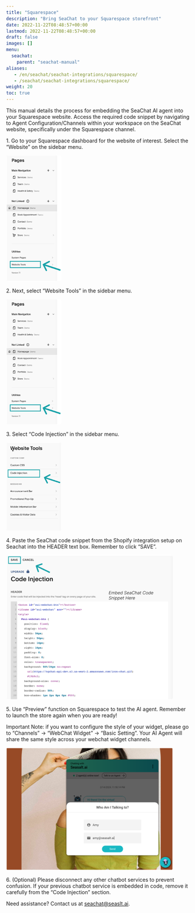 ```yaml
---
title: "Squarespace"
description: "Bring SeaChat to your Squarespace storefront"
date: 2022-11-22T08:48:57+00:00
lastmod: 2022-11-22T08:48:57+00:00
draft: false
images: []
menu:
  seachat:
    parent: "seachat-manual"
aliases:
   - /en/seachat/seachat-integrations/squarespace/
   - /seachat/seachat-integrations/squarespace/
weight: 20
toc: true
---
```


<p>
This manual details the process for embedding the SeaChat AI agent into your Squarespace website. Access the required code snippet by navigating to Agent Configuration/Channels within your workspace on the SeaChat website, specifically under the Squarespace channel.
</p>


<p> 
1. Go to your Squarespace dashboard for the website of interest. Select the “Website” on the sidebar menu. 
</p>

<img width="30%" style="border-radius: 0.4rem" src="/images/seachat-integrations/squarespace/20240228-squarespace_integration_step2.png" alt="Go to your Shopify dashboard and click on Online Store from the menu.">


<p>
2. Next, select “Website Tools” in the sidebar menu.
</p>

<img width="30%" style="border-radius: 0.4rem" src="/images/seachat-integrations/squarespace/20240228-squarespace_integration_step2.png" alt="Start editing by clicking the ellipsis icon next to your current theme and choosing Edit code.">


<p>
3. Select “Code Injection” in the sidebar menu.
</p>

<img width="30%" style="border-radius: 0.4rem" src="/images/seachat-integrations/squarespace/20240228-squarespace-integration-step3.png" alt="Click on “theme.liquid” on the left side panel.">


<p>
4. Paste the SeaChat code snippet from the Shopify integration setup on Seachat into the HEADER text box. Remember to click “SAVE”.
</p>

<img width="90%" style="border-radius: 0.4rem" src="/images/seachat-integrations/squarespace/20240228-squarespace-integration-step4.png" alt="Paste the SeaChat code snippet in the head; section. You can paste it anywhere between the opening head tag and the closing /head tag">

<p>
5. Use “Preview” function on Squarespace to test the AI agent. Remember to launch the store again when you are ready!

Important Note: if you want to configure the style of your widget, please go to “Channels” -> “WebChat Widget” -> “Basic Setting”. Your AI Agent will share the same style across your webchat widget channels.
</p>

<img width="90%" style="border-radius: 0.4rem" src="/images/seachat-integrations/squarespace/20240228-squarespace-integration-step5.png" alt="Click “Save” button on top right. Click “Preview Store” to test the AI agent. Remember to launch the store again when you are ready!">


<p>
6. (Optional) Please disconnect any other chatbot services to prevent confusion. If your previous chatbot service is embedded in code, remove it carefully from the “Code Injection” section. 
</p>

Need assistance? Contact us at seachat@seaslt.ai.


 